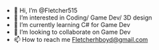 - 👋 Hi, I’m @Fletcher515
- 👀 I’m interested in Coding/ Game Dev/ 3D design
- 🌱 I’m currently learning C# for Game Dev
- 💞️ I’m looking to collaborate on Game Dev
- 📫 How to reach me Fletcherhboyd@gmail.com

<!---
Fletcher515/Fletcher515 is a ✨ special ✨ repository because its `README.md` (this file) appears on your GitHub profile.
You can click the Preview link to take a look at your changes.
--->
